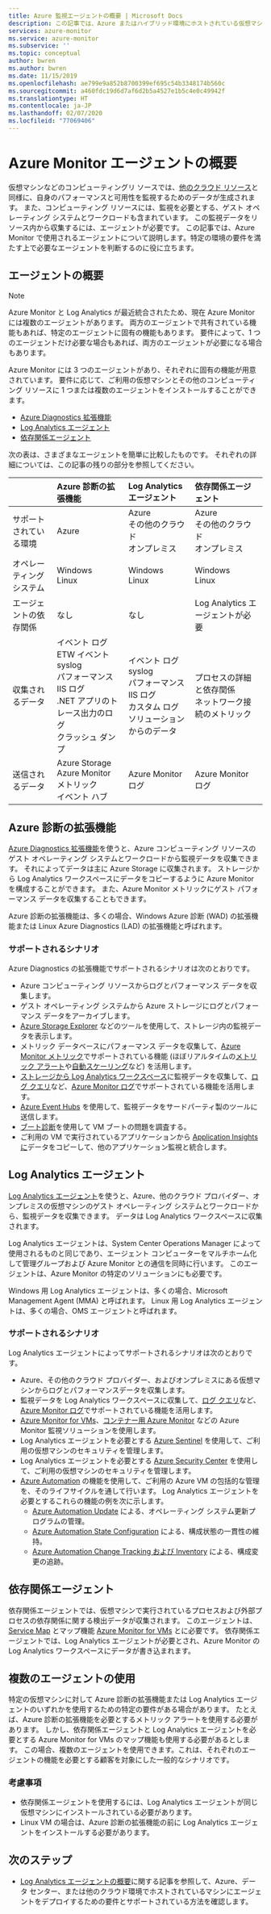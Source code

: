```yaml
---
title: Azure 監視エージェントの概要 | Microsoft Docs
description: この記事では、Azure またはハイブリッド環境にホストされている仮想マシンの監視をサポートする Azure エージェントについて概説します。
services: azure-monitor
ms.service: azure-monitor
ms.subservice: ''
ms.topic: conceptual
author: bwren
ms.author: bwren
ms.date: 11/15/2019
ms.openlocfilehash: ae799e9a852b8700399ef695c54b3348174b560c
ms.sourcegitcommit: a460fdc19d6d7af6d2b5a4527e1b5c4e0c49942f
ms.translationtype: HT
ms.contentlocale: ja-JP
ms.lasthandoff: 02/07/2020
ms.locfileid: "77069406"
---
```

# <a name="overview-of-the-azure-monitor-agents"></a>Azure Monitor エージェントの概要 
仮想マシンなどのコンピューティングリ ソースでは、[他のクラウド リソース](../insights/monitor-azure-resource.md)と同様に、自身のパフォーマンスと可用性を監視するためのデータが生成されます。 また、コンピューティング リソースには、監視を必要とする、ゲスト オペレーティング システムとワークロードも含まれています。 この監視データをリソース内から収集するには、エージェントが必要です。 この記事では、Azure Monitor で使用されるエージェントについて説明します。特定の環境の要件を満たす上で必要なエージェントを判断するのに役に立ちます。

## <a name="summary-of-agents"></a>エージェントの概要

> [!NOTE]
> Azure Monitor と Log Analytics が最近統合されたため、現在 Azure Monitor には複数のエージェントがあります。 両方のエージェントで共有されている機能もあれば、特定のエージェントに固有の機能もあります。 要件によって、1 つのエージェントだけ必要な場合もあれば、両方のエージェントが必要になる場合もあります。 

Azure Monitor には 3 つのエージェントがあり、それぞれに固有の機能が用意されています。 要件に応じて、ご利用の仮想マシンとその他のコンピューティング リソースに 1 つまたは複数のエージェントをインストールすることができます。

* [Azure Diagnostics 拡張機能](#azure-diagnostic-extension)
* [Log Analytics エージェント](#log-analytics-agent)
* [依存関係エージェント](#dependency-agent)

次の表は、さまざまなエージェントを簡単に比較したものです。 それぞれの詳細については、この記事の残りの部分を参照してください。

| | Azure 診断の拡張機能 | Log Analytics エージェント | 依存関係エージェント |
|:---|:---|:---|:---|
| サポートされている環境 | Azure | Azure<br>その他のクラウド<br>オンプレミス | Azure<br>その他のクラウド<br>オンプレミス |
| オペレーティング システム | Windows<br>Linux | Windows<br>Linux | Windows<br>Linux
| エージェントの依存関係  | なし | なし | Log Analytics エージェントが必要 |
| 収集されるデータ | イベント ログ<br>ETW イベント<br>syslog<br>パフォーマンス<br>IIS ログ<br>.NET アプリのトレース出力のログ<br>クラッシュ ダンプ | イベント ログ<br>syslog<br>パフォーマンス<br>IIS ログ<br>カスタム ログ<br>ソリューションからのデータ | プロセスの詳細と依存関係<br>ネットワーク接続のメトリック |
| 送信されるデータ | Azure Storage<br>Azure Monitor メトリック<br>イベント ハブ | Azure Monitor ログ | Azure Monitor ログ |



## <a name="azure-diagnostic-extension"></a>Azure 診断の拡張機能
[Azure Diagnostics 拡張機能](../../azure-monitor/platform/diagnostics-extension-overview.md)を使うと、Azure コンピューティング リソースのゲスト オペレーティング システムとワークロードから監視データを収集できます。 それによってデータは主に Azure Storage に収集されます。 ストレージから Log Analytics ワークスペースにデータをコピーするように Azure Monitor を構成することができます。 また、Azure Monitor メトリックにゲスト パフォーマンス データを収集することもできます。

Azure 診断の拡張機能は、多くの場合、Windows Azure 診断 (WAD) の拡張機能または Linux Azure Diagnostics (LAD) の拡張機能と呼ばれます。


### <a name="scenarios-supported"></a>サポートされるシナリオ

Azure Diagnostics の拡張機能でサポートされるシナリオは次のとおりです。

* Azure コンピューティング リソースからログとパフォーマンス データを収集します。
* ゲスト オペレーティング システムから Azure ストレージにログとパフォーマンス データをアーカイブします。
* [Azure Storage Explorer](../../vs-azure-tools-storage-manage-with-storage-explorer.md) などのツールを使用して、ストレージ内の監視データを表示します。
* メトリック データベースにパフォーマンス データを収集して、[Azure Monitor メトリック](data-platform-metrics.md)でサポートされている機能 (ほぼリアルタイムの[メトリック アラート](../../azure-monitor/platform/alerts-metric-overview.md)や[自動スケーリング](autoscale-overview.md)など) を活用します。 
* [ストレージから Log Analytics ワークスペース](azure-storage-iis-table.md)に監視データを収集して、[ログ クエリ](../log-query/log-query-overview.md)など、[Azure Monitor ログ](data-platform-logs.md#what-can-you-do-with-azure-monitor-logs)でサポートされている機能を活用します。
* [Azure Event Hubs](diagnostics-extension-stream-event-hubs.md) を使用して、監視データをサードパーティ製のツールに送信します。
* [ブート診断](../../virtual-machines/troubleshooting/boot-diagnostics.md)を使用して VM ブートの問題を調査する。
* ご利用の VM で実行されているアプリケーションから [Application Insights に](diagnostics-extension-to-application-insights.md)データをコピーして、他のアプリケーション監視と統合します。

## <a name="log-analytics-agent"></a>Log Analytics エージェント
[Log Analytics エージェント](log-analytics-agent.md)を使うと、Azure、他のクラウド プロバイダー、オンプレミスの仮想マシンのゲスト オペレーティング システムとワークロードから、監視データを収集できます。 データは Log Analytics ワークスペースに収集されます。

Log Analytics エージェントは、System Center Operations Manager によって使用されるものと同じであり、エージェント コンピューターをマルチホーム化して管理グループおよび Azure Monitor との通信を同時に行います。 このエージェントは、Azure Monitor の特定のソリューションにも必要です。

Windows 用 Log Analytics エージェントは、多くの場合、Microsoft Management Agent (MMA) と呼ばれます。 Linux 用 Log Analytics エージェントは、多くの場合、OMS エージェントと呼ばれます。


### <a name="scenarios-supported"></a>サポートされるシナリオ

Log Analytics エージェントによってサポートされるシナリオは次のとおりです。

* Azure、その他のクラウド プロバイダー、およびオンプレミスにある仮想マシンからログとパフォーマンスデータを収集します。 
* 監視データを Log Analytics ワークスペースに収集して、[ログ クエリ](../log-query/log-query-overview.md)など、[Azure Monitor ログ](data-platform-logs.md#what-can-you-do-with-azure-monitor-logs)でサポートされている機能を活用します。
* [Azure Monitor for VMs](../insights/vminsights-overview.md)、[コンテナー用 Azure Monitor](../insights/container-insights-overview.md) などの Azure Monitor 監視ソリューションを使用します。  
* Log Analytics エージェントを必要とする [Azure Sentinel](../../sentinel/overview.md) を使用して、ご利用の仮想マシンのセキュリティを管理します。
* Log Analytics エージェントを必要とする [Azure Security Center](../../security-center/security-center-intro.md) を使用して、ご利用の仮想マシンのセキュリティを管理します。
* [Azure Automation](../../automation/automation-intro.md) の機能を使用して、ご利用の Azure VM の包括的な管理を、そのライフサイクルを通して行います。  Log Analytics エージェントを必要とするこれらの機能の例を次に示します。
  * [Azure Automation Update](../../automation/automation-update-management.md) による、オペレーティング システム更新プログラムの管理。
  * [Azure Automation State Configuration](../../automation/automation-dsc-overview.md) による、構成状態の一貫性の維持。
  * [Azure Automation Change Tracking および Inventory](../../automation/change-tracking.md) による、構成変更の追跡。

## <a name="dependency-agent"></a>依存関係エージェント
依存関係エージェントでは、仮想マシンで実行されているプロセスおよび外部プロセスの依存関係に関する検出データが収集されます。 このエージェントは、[Service Map](../insights/service-map.md) とマップ機能 [Azure Monitor for VMs](../insights/vminsights-overview.md) とに必要です。 依存関係エージェントでは、Log Analytics エージェントが必要とされ、Azure Monitor の Log Analytics ワークスペースにデータが書き込まれます。


## <a name="using-multiple-agents"></a>複数のエージェントの使用
特定の仮想マシンに対して Azure 診断の拡張機能または Log Analytics エージェントのいずれかを使用するための特定の要件がある場合があります。 たとえば、Azure 診断の拡張機能を必要とするメトリック アラートを使用する必要があります。 しかし、依存関係エージェントと Log Analytics エージェントを必要とする Azure Monitor for VMs のマップ機能も使用する必要があるとします。 この場合、複数のエージェントを使用できます。これは、それぞれのエージェントの機能を必要とする顧客を対象にした一般的なシナリオです。

### <a name="considerations"></a>考慮事項

- 依存関係エージェントを使用するには、Log Analytics エージェントが同じ仮想マシンにインストールされている必要があります。
- Linux VM の場合は、Azure 診断の拡張機能の前に Log Analytics エージェントをインストールする必要があります。


## <a name="next-steps"></a>次のステップ

- [Log Analytics エージェントの概要](../../azure-monitor/platform/log-analytics-agent.md)に関する記事を参照して、Azure、データ センター、または他のクラウド環境でホストされているマシンにエージェントをデプロイするための要件とサポートされている方法を確認します。

